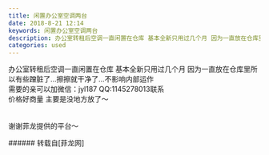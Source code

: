 ```yaml
---
title: 闲置办公室空调两台
date: 2018-8-21 12:14
keywords: 闲置办公室空调两台
description: 办公室转租后空调一直闲置在仓库 基本全新只用过几个月 因为一直放在仓库里所以有些蹭脏了…擦擦就干净了…不影响内部运作 需要的亲可以加微信：jyl187 QQ:1145278013联系价格好商量 主要是没地方放了～谢谢菲龙提供的平台～
categories: used
---
```

<td class="t_f" id="postmessage_1670377">

办公室转租后空调一直闲置在仓库 基本全新只用过几个月 因为一直放在仓库里所以有些蹭脏了…擦擦就干净了…不影响内部运作 <br/>
需要的亲可以加微信：jyl187 QQ:1145278013联系<br/>
价格好商量 主要是没地方放了～<br/>
<img alt="" border="0" class="zoom" data-cf-modified-be01e774e841b1484affe4ab-="" file="http://www.flw.ph/data/appbyme/upload/image/201808/21/oL09dmWVM4KJ.jpg" id="aimg_f711O" lazyloadthumb="1" onclick="" onmouseover="" src="http://www.flw.ph/data/appbyme/upload/image/201808/21/oL09dmWVM4KJ.jpg"/><br/>
<br/>
<img alt="" border="0" class="zoom" data-cf-modified-be01e774e841b1484affe4ab-="" file="http://www.flw.ph/data/appbyme/upload/image/201808/21/uewdCtvSLTbF.jpg" id="aimg_U5Zr8" lazyloadthumb="1" onclick="" onmouseover="" src="http://www.flw.ph/data/appbyme/upload/image/201808/21/uewdCtvSLTbF.jpg"/><br/>
<br/>
<img alt="" border="0" class="zoom" data-cf-modified-be01e774e841b1484affe4ab-="" file="http://www.flw.ph/data/appbyme/upload/image/201808/21/ypNBpU20l8sC.jpg" id="aimg_ueeIl" lazyloadthumb="1" onclick="" onmouseover="" src="http://www.flw.ph/data/appbyme/upload/image/201808/21/ypNBpU20l8sC.jpg"/><br/>
谢谢菲龙提供的平台～<br/>
</td>
###### 转载自[菲龙网]